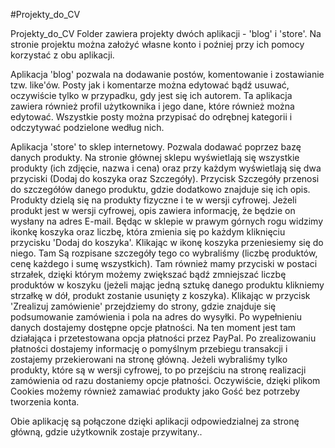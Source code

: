 #Projekty_do_CV

Projekty_do_CV Folder zawiera projekty dwóch aplikacji - 'blog' i 'store'. Na stronie projektu można założyć własne konto i poźniej przy ich pomocy korzystać z obu aplikacji.

Aplikacja 'blog' pozwala na dodawanie postów, komentowanie i zostawianie tzw. like'ów. Posty jak i komentarze można edytować bądź usuwać, oczywiście tylko w przypadku, gdy jest się ich autorem. Ta aplikacja zawiera również profil użytkownika i jego dane, które również można edytować. Wszystkie posty można przypisać do odrębnej kategorii i odczytywać podzielone według nich.

Aplikacja 'store' to sklep internetowy. Pozwala dodawać poprzez bazę danych produkty. Na stronie głównej sklepu wyświetlają się wszystkie produkty (ich zdjęcie, nazwa i cena) oraz przy każdym wyświetlają się dwa przyciski (Dodaj do koszyka oraz Szczegóły). Przycisk Szczegóły przenosi do szczegółów danego produktu, gdzie dodatkowo znajduje się ich opis. Produkty dzielą się na produkty fizyczne i te w wersji cyfrowej. Jeżeli produkt jest w wersji cyfrowej, opis zawiera informację, że będzie on wysłany na adres E-mail. Będąc w sklepie w prawym górnych rogu widzimy ikonkę koszyka oraz liczbę, która zmienia się po każdym kliknięciu przycisku 'Dodaj do koszyka'. Klikając w ikonę koszyka przeniesiemy się do niego. Tam Są rozpisane szczegóły tego co wybraliśmy (liczbę produktów, cenę każdego i sumę wszystkich). Tam również mamy przyciski w postaci strzałek, dzięki którym możemy zwiększać bądź zmniejszać liczbę produktów w koszyku (jeżeli mając jedną sztukę danego produktu klikniemy strzałkę w dół, produkt zostanie usunięty z koszyka). Klikając w przycisk 'Zrealizuj zamówienie' przejdziemy do strony, gdzie znajduje się podsumowanie zamówienia i pola na adres do wysyłki. Po wypełnieniu danych dostajemy dostępne opcje płatności. Na ten moment jest tam działająca i przetestowana opcja płatności przez PayPal. Po zrealizowaniu płatności dostajemy informację o pomyślnym przebiegu transakcji i zostajemy przekierowani na stronę główną. Jeżeli wybraliśmy tylko produkty, które są w wersji cyfrowej, to po przejściu na stronę realizacji zamówienia od razu dostaniemy opcje płatności. Oczywiście, dzięki plikom Cookies możemy również zamawiać produkty jako Gość bez potrzeby tworzenia konta.

Obie aplikację są połączone dzięki aplikacji odpowiedzialnej za stronę główną, gdzie użytkownik zostaje przywitany..
